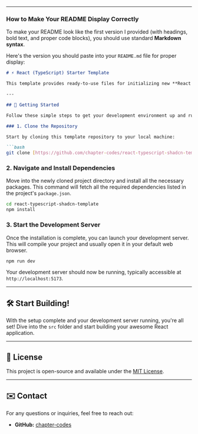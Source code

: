 -----

### How to Make Your README Display Correctly

To make your README look like the first version I provided (with headings, bold text, and proper code blocks), you should use standard **Markdown syntax**.

Here's the version you should paste into your `README.md` file for proper display:

````markdown
# ⚡️ React (TypeScript) Starter Template

This template provides ready-to-use files for initializing new **React (TypeScript)** projects, configured with **Vite**, **Tailwind CSS**, and **Shadcn/ui**. It's designed to offer **setup ease** for developers looking to quickly kickstart projects using this powerful stack.

---

## 🚀 Getting Started

Follow these simple steps to get your development environment up and running.

### 1. Clone the Repository

Start by cloning this template repository to your local machine:

```bash
git clone [https://github.com/chapter-codes/react-typescript-shadcn-template.git](https://github.com/chapter-codes/react-typescript-shadcn-template.git)
````

### 2\. Navigate and Install Dependencies

Move into the newly cloned project directory and install all the necessary packages. This command will fetch all the required dependencies listed in the project's `package.json`.

```bash
cd react-typescript-shadcn-template
npm install
```

### 3\. Start the Development Server

Once the installation is complete, you can launch your development server. This will compile your project and usually open it in your default web browser.

```bash
npm run dev
```

Your development server should now be running, typically accessible at `http://localhost:5173`.

-----

## 🛠️ Start Building\!

With the setup complete and your development server running, you're all set\! Dive into the `src` folder and start building your awesome React application.

-----

## 📝 License

This project is open-source and available under the [MIT License](https://opensource.org/licenses/MIT).

-----

## ✉️ Contact

For any questions or inquiries, feel free to reach out:

  * **GitHub:** [chapter-codes](https://www.google.com/search?q=https://github.com/chapter-codes)

<!-- end list -->

```
```
